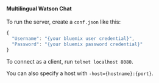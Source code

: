 #### Multilingual Watson Chat

To run the server, create a `conf.json` like this:
```js
{
  "Username": "{your bluemix user credential}",
  "Password": "{your bluemix password credential}"
}
```

To connect as a client, run `telnet localhost 8080`.

You can also specify a host with `-host={hostname}:{port}`.
